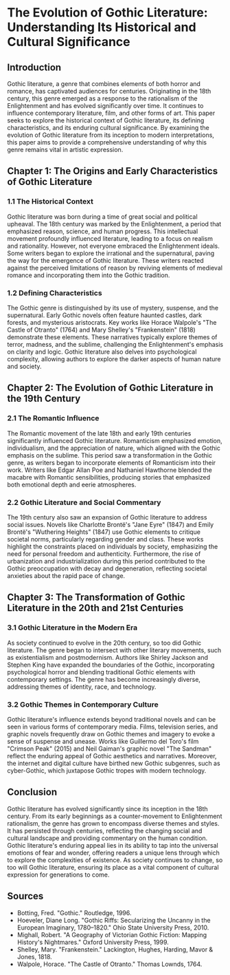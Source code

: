 # The Evolution of Gothic Literature: Understanding Its Historical and Cultural Significance

## Introduction

Gothic literature, a genre that combines elements of both horror and romance, has captivated audiences for centuries. Originating in the 18th century, this genre emerged as a response to the rationalism of the Enlightenment and has evolved significantly over time. It continues to influence contemporary literature, film, and other forms of art. This paper seeks to explore the historical context of Gothic literature, its defining characteristics, and its enduring cultural significance. By examining the evolution of Gothic literature from its inception to modern interpretations, this paper aims to provide a comprehensive understanding of why this genre remains vital in artistic expression.

## Chapter 1: The Origins and Early Characteristics of Gothic Literature

### 1.1 The Historical Context

Gothic literature was born during a time of great social and political upheaval. The 18th century was marked by the Enlightenment, a period that emphasized reason, science, and human progress. This intellectual movement profoundly influenced literature, leading to a focus on realism and rationality. However, not everyone embraced the Enlightenment ideals. Some writers began to explore the irrational and the supernatural, paving the way for the emergence of Gothic literature. These writers reacted against the perceived limitations of reason by reviving elements of medieval romance and incorporating them into the Gothic tradition.

### 1.2 Defining Characteristics

The Gothic genre is distinguished by its use of mystery, suspense, and the supernatural. Early Gothic novels often feature haunted castles, dark forests, and mysterious aristocrats. Key works like Horace Walpole's "The Castle of Otranto" (1764) and Mary Shelley's "Frankenstein" (1818) demonstrate these elements. These narratives typically explore themes of terror, madness, and the sublime, challenging the Enlightenment's emphasis on clarity and logic. Gothic literature also delves into psychological complexity, allowing authors to explore the darker aspects of human nature and society.

## Chapter 2: The Evolution of Gothic Literature in the 19th Century

### 2.1 The Romantic Influence

The Romantic movement of the late 18th and early 19th centuries significantly influenced Gothic literature. Romanticism emphasized emotion, individualism, and the appreciation of nature, which aligned with the Gothic emphasis on the sublime. This period saw a transformation in the Gothic genre, as writers began to incorporate elements of Romanticism into their work. Writers like Edgar Allan Poe and Nathaniel Hawthorne blended the macabre with Romantic sensibilities, producing stories that emphasized both emotional depth and eerie atmospheres.

### 2.2 Gothic Literature and Social Commentary

The 19th century also saw an expansion of Gothic literature to address social issues. Novels like Charlotte Brontë's "Jane Eyre" (1847) and Emily Brontë's "Wuthering Heights" (1847) use Gothic elements to critique societal norms, particularly regarding gender and class. These works highlight the constraints placed on individuals by society, emphasizing the need for personal freedom and authenticity. Furthermore, the rise of urbanization and industrialization during this period contributed to the Gothic preoccupation with decay and degeneration, reflecting societal anxieties about the rapid pace of change.

## Chapter 3: The Transformation of Gothic Literature in the 20th and 21st Centuries

### 3.1 Gothic Literature in the Modern Era

As society continued to evolve in the 20th century, so too did Gothic literature. The genre began to intersect with other literary movements, such as existentialism and postmodernism. Authors like Shirley Jackson and Stephen King have expanded the boundaries of the Gothic, incorporating psychological horror and blending traditional Gothic elements with contemporary settings. The genre has become increasingly diverse, addressing themes of identity, race, and technology.

### 3.2 Gothic Themes in Contemporary Culture

Gothic literature's influence extends beyond traditional novels and can be seen in various forms of contemporary media. Films, television series, and graphic novels frequently draw on Gothic themes and imagery to evoke a sense of suspense and unease. Works like Guillermo del Toro's film "Crimson Peak" (2015) and Neil Gaiman's graphic novel "The Sandman" reflect the enduring appeal of Gothic aesthetics and narratives. Moreover, the internet and digital culture have birthed new Gothic subgenres, such as cyber-Gothic, which juxtapose Gothic tropes with modern technology.

## Conclusion

Gothic literature has evolved significantly since its inception in the 18th century. From its early beginnings as a counter-movement to Enlightenment rationalism, the genre has grown to encompass diverse themes and styles. It has persisted through centuries, reflecting the changing social and cultural landscape and providing commentary on the human condition. Gothic literature's enduring appeal lies in its ability to tap into the universal emotions of fear and wonder, offering readers a unique lens through which to explore the complexities of existence. As society continues to change, so too will Gothic literature, ensuring its place as a vital component of cultural expression for generations to come.

## Sources

- Botting, Fred. "Gothic." Routledge, 1996.
- Hoeveler, Diane Long. "Gothic Riffs: Secularizing the Uncanny in the European Imaginary, 1780–1820." Ohio State University Press, 2010.
- Mighall, Robert. "A Geography of Victorian Gothic Fiction: Mapping History's Nightmares." Oxford University Press, 1999.
- Shelley, Mary. "Frankenstein." Lackington, Hughes, Harding, Mavor & Jones, 1818.
- Walpole, Horace. "The Castle of Otranto." Thomas Lownds, 1764.
